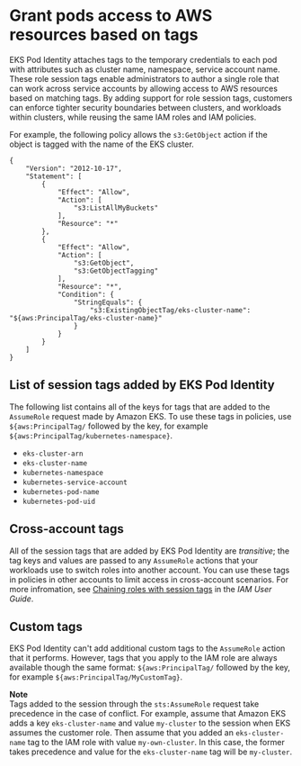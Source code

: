 # Grant pods access to AWS resources based on tags<a name="pod-id-abac"></a>

EKS Pod Identity attaches tags to the temporary credentials to each pod with attributes such as cluster name, namespace, service account name\. These role session tags enable administrators to author a single role that can work across service accounts by allowing access to AWS resources based on matching tags\. By adding support for role session tags, customers can enforce tighter security boundaries between clusters, and workloads within clusters, while reusing the same IAM roles and IAM policies\.

For example, the following policy allows the `s3:GetObject` action if the object is tagged with the name of the EKS cluster\.

```
{
    "Version": "2012-10-17",
    "Statement": [
        {
            "Effect": "Allow",
            "Action": [
                "s3:ListAllMyBuckets"
            ],
            "Resource": "*"
        },
        {
            "Effect": "Allow",
            "Action": [
                "s3:GetObject",
                "s3:GetObjectTagging"
            ],
            "Resource": "*",
            "Condition": {
                "StringEquals": {
                    "s3:ExistingObjectTag/eks-cluster-name": "${aws:PrincipalTag/eks-cluster-name}"
                }
            }
        }
    ]
}
```

## List of session tags added by EKS Pod Identity<a name="pod-id-abac-tags"></a>

The following list contains all of the keys for tags that are added to the `AssumeRole` request made by Amazon EKS\. To use these tags in policies, use `${aws:PrincipalTag/` followed by the key, for example `${aws:PrincipalTag/kubernetes-namespace}`\.
+ `eks-cluster-arn`
+ `eks-cluster-name`
+ `kubernetes-namespace`
+ `kubernetes-service-account`
+ `kubernetes-pod-name`
+ `kubernetes-pod-uid`

## Cross\-account tags<a name="pod-id-abac-chaining"></a>

All of the session tags that are added by EKS Pod Identity are *transitive*; the tag keys and values are passed to any `AssumeRole` actions that your workloads use to switch roles into another account\. You can use these tags in policies in other accounts to limit access in cross\-account scenarios\. For more infromation, see [Chaining roles with session tags](https://docs.aws.amazon.com/IAM/latest/UserGuide/id_session-tags.html#id_session-tags_role-chaining) in the *IAM User Guide*\.

## Custom tags<a name="pod-id-abac-custom-tags"></a>

EKS Pod Identity can't add additional custom tags to the `AssumeRole` action that it performs\. However, tags that you apply to the IAM role are always available though the same format: `${aws:PrincipalTag/` followed by the key, for example `${aws:PrincipalTag/MyCustomTag}`\.

**Note**  
Tags added to the session through the `sts:AssumeRole` request take precedence in the case of conflict\. For example, assume that Amazon EKS adds a key `eks-cluster-name` and value `my-cluster` to the session when EKS assumes the customer role\. Then assume that you added an `eks-cluster-name` tag to the IAM role with value `my-own-cluster`\. In this case, the former takes precedence and value for the `eks-cluster-name` tag will be `my-cluster`\.